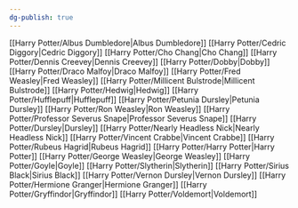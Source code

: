 ```yaml
---
dg-publish: true
---
```

[[Harry Potter/Albus Dumbledore\|Albus Dumbledore]]
[[Harry Potter/Cedric Diggory\|Cedric Diggory]]
[[Harry Potter/Cho Chang\|Cho Chang]]
[[Harry Potter/Dennis Creevey\|Dennis Creevey]]
[[Harry Potter/Dobby\|Dobby]]
[[Harry Potter/Draco Malfoy\|Draco Malfoy]]
[[Harry Potter/Fred Weasley\|Fred Weasley]]
[[Harry Potter/Millicent Bulstrode\|Millicent Bulstrode]]
[[Harry Potter/Hedwig\|Hedwig]]
[[Harry Potter/Hufflepuff\|Hufflepuff]]
[[Harry Potter/Petunia Dursley\|Petunia Dursley]]
[[Harry Potter/Ron Weasley\|Ron Weasley]]
[[Harry Potter/Professor Severus Snape\|Professor Severus Snape]]
[[Harry Potter/Dursley\|Dursley]]
[[Harry Potter/Nearly Headless Nick\|Nearly Headless Nick]]
[[Harry Potter/Vincent Crabbe\|Vincent Crabbe]]
[[Harry Potter/Rubeus Hagrid\|Rubeus Hagrid]]
[[Harry Potter/Harry Potter\|Harry Potter]]
[[Harry Potter/George Weasley\|George Weasley]]
[[Harry Potter/Goyle\|Goyle]]
[[Harry Potter/Slytherin\|Slytherin]]
[[Harry Potter/Sirius Black\|Sirius Black]]
[[Harry Potter/Vernon Dursley\|Vernon Dursley]]
[[Harry Potter/Hermione Granger\|Hermione Granger]]
[[Harry Potter/Gryffindor\|Gryffindor]]
[[Harry Potter/Voldemort\|Voldemort]]
